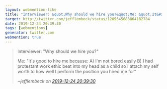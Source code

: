 ```yaml
---
layout: webmention-like
title: "Interviewer: &quot;Why should we hire you?&quot;Me: &quot;It&#x27;s good to hire me because: A) I&#x27;m not bored easily B) I had protestant work ethic beat into my head as a child so I attach my self worth to how well I perform the position you hired me for&quot;"
target: http://twitter.com/jefflembeck/status/1209545683864182784
date: 2019-12-24 20:39:30
tags: [webmentions]
generator: twitter.com
webmention: true
---
```




<blockquote class="external-citation">
  <p>
    Interviewer: &quot;Why should we hire you?&quot;

Me: &quot;It&#x27;s good to hire me because: A) I&#x27;m not bored easily B) I had protestant work ethic beat into my head as a child so I attach my self worth to how well I perform the position you hired me for&quot;
  </p>
  <cite>‒<span class="p-author p-name">jefflembeck</span>
    on
    <a href="http://twitter.com/jefflembeck/status/1209545683864182784" rel="external nofollow" target="_blank">2019-12-24 20:39:30</a>
  </cite>
</blockquote>



